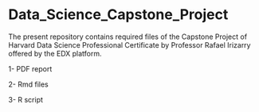 # Data_Science_Capstone_Project
The present repository contains required files of the Capstone Project of Harvard Data Science Professional Certificate by Professor Rafael Irizarry offered by the EDX platform.

1-	PDF report

2-	Rmd files

3-	R script 
